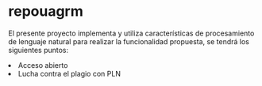 # repouagrm
El presente proyecto implementa y utiliza características de procesamiento de lenguaje natural para realizar la funcionalidad propuesta, se tendrá los siguientes puntos:

<li> Acceso abierto </li>
<li> Lucha contra el plagio con PLN </li>
